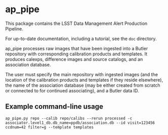 # ap_pipe

This package contains the LSST Data Management Alert Production Pipeline.

For up-to-date documentation, including a tutorial, see the `doc` directory.

ap_pipe processes raw images that have been ingested into a Butler repository
with corresponding calibration products and templates. It produces calexps,
difference images and source catalogs, and an association database.

The user must specify the main repository with ingested images (and the
location of the calibration products and templates if they reside elsewhere),
the name of the association database (may be either created from scratch or
connected to for continued associating), and a Butler data ID.

## Example command-line usage

```
ap_pipe.py repo --calib repo/calibs --rerun processed -c associator.level1_db.db_name=ppdb/association.db --id visit=123456 ccdnum=42 filter=g --template templates
```
